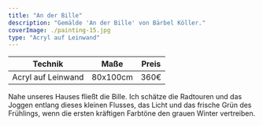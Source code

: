 ```yaml
---
title: "An der Bille"
description: "Gemälde 'An der Bille' von Bärbel Köller."
coverImage: ./painting-15.jpg
type: "Acryl auf Leinwand"
---
```


| Technik         | Maße    | Preis |
|-----------------|---------|-------|
| Acryl auf Leinwand | 80x100cm | 360€  |


Nahe unseres Hauses fließt die Bille. Ich schätze die Radtouren und das Joggen entlang dieses kleinen Flusses, das Licht und das frische Grün des Frühlings, wenn die ersten kräftigen Farbtöne den grauen Winter vertreiben.
